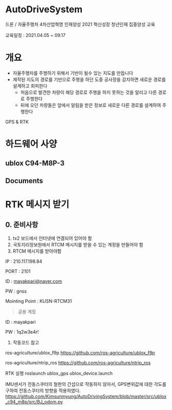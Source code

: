 # AutoDriveSystem


드론 / 자율주행차 4차산업혁명 인재양성
2021 혁신성장 청년인재 집중양성 교육

교육일정 : 2021.04.05 ~ 09.17



# 개요

- 자율주행차를 주행하기 위해서 기반이 될수 있는 지도를 만듭니다
- 제작된 지도의 경로를 기반으로 주행을 하던 도중 공사장을 감지하면 새로운 경로를 설계하고 회피한다
    - 처음으로 발견한 차량이 해당 경로로 주행을 하지 못하는 것을 알리고 다른 경로로 주행한다
    - 뒤에 오던 차량들은 앞에서 알림을 받은 정보로 새로운 다른 경로를 설계하여 주행한다



GPS & RTK

# 하드웨어 사양

## ublox C94-M8P-3

## Documents




# RTK 메시지 받기

## 0. 준비사항

1. tx2 보드에서 인터넷에 연결되어 있어야 함
2. 국토지리정보원에서 RTCM 메시지를 받을 수 있는 계정을 만들어야 함
3. RTCM 메시지를 받아야함
    
IP : 210.117.198.84

PORT : 2101

ID : mayakpari@naver.com

PW : gnss

Mointing Point : KUSN-RTCM31
    
    
    
> 공용 계정

ID : mayakpari

PW : 1q2w3e4r!



1. 작동코드 참고

ros-agriculture/ublox_f9p
https://github.com/ros-agriculture/ublox_f9p

ros-agriculture/ntrip_ros
https://github.com/ros-agriculture/ntrip_ros

RTK 실행
roslaunch ublox_gps ublox_device.launch


IMU센서가 전동스쿠터의 철판의 간섭으로 작동하지 않아서, GPS변위값에 대한 각도를 구하여 전동스쿠터의 방향을 적용하였다.
https://github.com/Kimsunmyung/AutoDrivingSystem/blob/master/src/ublox_c94_m8p/src/BJ_odom.py
